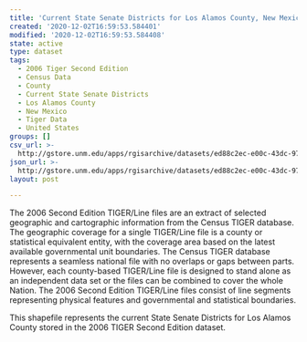 ```yaml
---
title: 'Current State Senate Districts for Los Alamos County, New Mexico, 2006se TIGER'
created: '2020-12-02T16:59:53.584401'
modified: '2020-12-02T16:59:53.584408'
state: active
type: dataset
tags:
  - 2006 Tiger Second Edition
  - Census Data
  - County
  - Current State Senate Districts
  - Los Alamos County
  - New Mexico
  - Tiger Data
  - United States
groups: []
csv_url: >-
  http://gstore.unm.edu/apps/rgisarchive/datasets/ed88c2ec-e00c-43dc-9734-a27cdebec440/tgr2006se_losa_slducu.derived.csv
json_url: >-
  http://gstore.unm.edu/apps/rgisarchive/datasets/ed88c2ec-e00c-43dc-9734-a27cdebec440/tgr2006se_losa_slducu.derived.json
layout: post

---
```

The 2006 Second Edition TIGER/Line files are an extract of selected geographic and cartographic information from the Census TIGER database.  The geographic coverage for a single TIGER/Line file is a county or statistical equivalent entity, with the coverage area based on the latest available governmental unit boundaries. The Census TIGER database represents a seamless national file with no overlaps or gaps between parts.  However, each county-based TIGER/Line file is designed to stand alone as an independent data set or the files can be combined to cover the whole Nation.  The 2006 Second Edition  TIGER/Line files consist of line segments representing physical features and governmental and statistical boundaries.  

This shapefile represents the current State Senate Districts for Los Alamos County stored in the 2006 TIGER Second Edition dataset.
